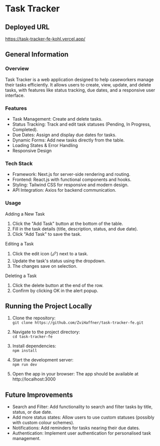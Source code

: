 # Task Tracker

## Deployed URL

https://task-tracker-fe-kohl.vercel.app/

## General Information

### Overview

Task Tracker is a web application designed to help caseworkers manage their tasks efficiently. It allows users to create, view, update, and delete tasks, with features like status tracking, due dates, and a responsive user interface.

### Features

- Task Management: Create and delete tasks.
- Status Tracking: Track and edit task statuses (Pending, In Progress, Completed).
- Due Dates: Assign and display due dates for tasks.
- Dynamic Forms: Add new tasks directly from the table.
- Loading States & Error Handling
- Responsive Design

### Tech Stack

- Framework: Next.js for server-side rendering and routing.
- Frontend: React.js with functional components and hooks.
- Styling: Tailwind CSS for responsive and modern design.
- API Integration: Axios for backend communication.

### Usage

Adding a New Task
1. Click the "Add Task" button at the bottom of the table.
2. Fill in the task details (title, description, status, and due date).
3. Click "Add Task" to save the task.

Editing a Task
1. Click the edit icon (🖉) next to a task.
2. Update the task's status using the dropdown.
3. The changes save on selection.

Deleting a Task
1. Click the delete button at the end of the row.
2. Confirm by clicking OK in the alert popup.

## Running the Project Locally

1. Clone the repository:  
`git clone https://github.com/ZviHaffner/task-tracker-fe.git`

2. Navigate to the project directory:  
`cd task-tracker-fe`

3. Install dependencies:  
`npm install`

4. Start the development server:  
`npm run dev`

5. Open the app in your browser:  The app should be available at http://localhost:3000

## Future Improvements
- Search and Filter: Add functionality to search and filter tasks by title, status, or due date.
- Add more status states: Allow users to use custom statuses (possibly with custom colour schemes).
- Notifications: Add reminders for tasks nearing their due dates.
- Authentication: Implement user authentication for personalised task management.
